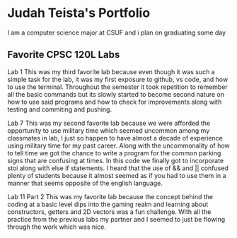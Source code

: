 
# Judah Teista's Portfolio

I am a computer science major at CSUF and i plan on graduating some day

## Favorite CPSC 120L Labs

Lab 1
This was my third favorite lab because even though it was such a simple task for the lab, it was my first exposure
to github, vs code, and how to use the terminal. Throughout the semester it took repetition to remember all the
basic commands but its slowly started to become second nature on how to use said programs and how to check for
improvements along with testing and commiting and pushing.

Lab 7
This was my second favorite lab because we were afforded the opportunity to use military time which seemed
uncommon among my classmates in lab, I just so happen to have almost a decade of experience using military
time for my past career. Along with the uncommonality of how to tell time we got the chance to write a
program for the common parking signs that are confusing at times. In this code we finally got to incorporate
stoi along with else if statements. I heard that the use of && and || confused plenty of students because it
almost seemed as if you had to use them in a manner that seems opposite of the english language.

Lab 11 Part 2
This was my favorite lab because the concept behind the coding at a basic level dips into the gaming realm
and learning about constructors, getters and 2D vectors was a fun challenge. With all the practice from the
previous labs my partner and I seemed to just be flowing through the work which was nice.
